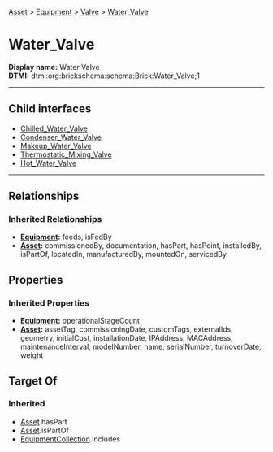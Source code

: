 [Asset](../../../Asset.md) > [Equipment](../../Equipment.md) > [Valve](../Valve.md) > [Water_Valve](#)
# Water_Valve

**Display name:** Water Valve<br />
**DTMI:** dtmi:org:brickschema:schema:Brick:Water_Valve;1

---


## Child interfaces
* [Chilled_Water_Valve](Chilled_Water_Valve.md)
* [Condenser_Water_Valve](Condenser_Water_Valve.md)
* [Makeup_Water_Valve](Makeup_Water_Valve.md)
* [Thermostatic_Mixing_Valve](Thermostatic_Mixing_Valve.md)
* [Hot_Water_Valve](Hot_Water_Valve/Hot_Water_Valve.md)

---
## Relationships
### Inherited Relationships
* **[Equipment](../../Equipment.md):** feeds, isFedBy
* **[Asset](../../../Asset.md):** commissionedBy, documentation, hasPart, hasPoint, installedBy, isPartOf, locatedIn, manufacturedBy, mountedOn, servicedBy
## Properties
### Inherited Properties
* **[Equipment](../../Equipment.md):** operationalStageCount
* **[Asset](../../../Asset.md):** assetTag, commissioningDate, customTags, externalIds, geometry, initialCost, installationDate, IPAddress, MACAddress, maintenanceInterval, modelNumber, name, serialNumber, turnoverDate, weight
## Target Of
### Inherited
* [Asset](../../../Asset.md).hasPart
* [Asset](../../../Asset.md).isPartOf
* [EquipmentCollection](../../../../Collection/AssetCollection/EquipmentCollection/EquipmentCollection.md).includes
